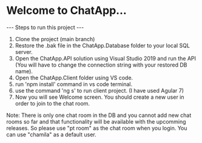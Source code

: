 # Welcome to ChatApp...

--- Steps to run this project ---
1. Clone the project (main branch) 
2. Restore the .bak file in the ChatApp.Database folder to your local SQL server. 
3. Open the ChatApp.API solution using Visual Studio 2019 and run the API (You will have to change the connection string with your restored DB name). 
4. Open the ChatApp.Client folder using VS code. 
5. run 'npm install' command in vs code terminal. 
6. use the command 'ng s' to run client project. (I have used Agular 7) 
7. Now you will see Welcome screen. You should create a new user in order to join to the chat room.

Note: There is only one chat room in the DB and you cannot add new chat rooms so far and that functionality will be available with the upcomming releases. So please use "pt room" as the chat room when you login. You can use "chamila" as a default user.
